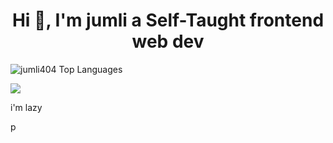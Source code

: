 <h1 align="center">Hi 👋, I'm jumli  a  Self-Taught  frontend web dev  </h1>


<p>
    <img 
        src="https://github-readme-stats.vercel.app/api/top-langs?username=jumlid&show_icons=true&locale=en&layout=compact&theme=dark" 
        alt="jumli404 Top Languages" /> 
</p>
<img src="https://media3.giphy.com/media/OocLVILtd7ybm/200w.gif?cid=6c09b9526uakamydak4tri5gh9dodk64jgj5pe97msgn4mso&ep=v1_gifs_search&rid=200w.gif&ct=g" > </img>

<p>i'm lazy </p>p
